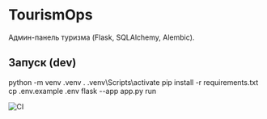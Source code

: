 ﻿# TourismOps
Админ-панель туризма (Flask, SQLAlchemy, Alembic).

## Запуск (dev)
python -m venv .venv
. .venv\Scripts\activate
pip install -r requirements.txt
cp .env.example .env
flask --app app.py run

![CI](https://github.com/svafoev8-cpu/tourismops/actions/workflows/ci.yml/badge.svg)
